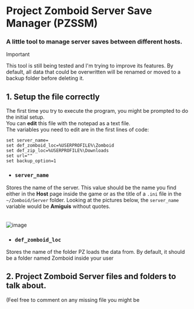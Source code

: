 # Project Zomboid Server Save Manager (PZSSM)

### A little tool to manage server saves between different hosts.

> [!IMPORTANT]
> This tool is still being tested and I'm trying to improve its features. By default, all data that could be overwritten will be renamed or moved to a backup folder before deleting it.

## 1. Setup the file correctly

The first time you try to execute the program, you might be prompted to do the initial setup.  
You can **edit** this file with the notepad as a text file.  
The variables you need to edit are in the first lines of code:
```batch
set server_name=
set def_zomboid_loc=%USERPROFILE%\Zomboid
set def_zip_loc=%USERPROFILE%\Downloads
set url="" 
set backup_option=1
```
- ### `server_name`
Stores the name of the server. This value should be the name you find either in the **Host** page inside the game or as the title of a `.ini` file in the `~/Zomboid/Server` folder. Looking at the pictures below, the `server_name` variable would be **Amiguis** without quotes.  
<br>  
![image](https://github.com/pabloherresp/PZ-Server-Save-Manager/assets/16340577/27888743-bbf4-4fe1-917c-f7a36251434c)

- ### `def_zomboid_loc`
Stores the name of the folder PZ loads the data from. By default, it should be a folder named Zomboid inside your user 



## 2. Project Zomboid Server files and folders to talk about.
(Feel free to comment on any missing file you might be 
